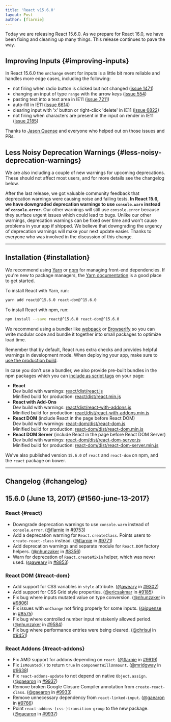 ```yaml
---
title: 'React v15.6.0'
layout: Post
author: [flarnie]
---
```


Today we are releasing React 15.6.0. As we prepare for React 16.0, we have been fixing and cleaning up many things. This release continues to pave the way.

## Improving Inputs {#improving-inputs}

In React 15.6.0 the `onChange` event for inputs is a little bit more reliable and handles more edge cases, including the following:

- not firing when radio button is clicked but not changed ([issue 1471](https://github.com/facebook/react/issues/1471))
- changing an input of type `range` with the arrow keys ([issue 554](https://github.com/facebook/react/issues/554))
- pasting text into a text area in IE11 ([issue 7211](https://github.com/facebook/react/issues/7211))
- auto-fill in IE11 ([issue 6614](https://github.com/facebook/react/issues/6614))
- clearing input with 'x' button or right-click 'delete' in IE11 ([issue 6822](https://github.com/facebook/react/issues/6822))
- not firing when characters are present in the input on render in IE11 ([issue 2185](https://github.com/facebook/react/issues/2185))

Thanks to [Jason Quense](https://github.com/jquense) and everyone who helped out on those issues and PRs.

## Less Noisy Deprecation Warnings {#less-noisy-deprecation-warnings}

We are also including a couple of new warnings for upcoming deprecations. These should not affect most users, and for more details see the changelog below.

After the last release, we got valuable community feedback that deprecation warnings were causing noise and failing tests. **In React 15.6, we have downgraded deprecation warnings to use `console.warn` instead of `console.error`.** Our other warnings will still use `console.error` because they surface urgent issues which could lead to bugs. Unlike our other warnings, deprecation warnings can be fixed over time and won't cause problems in your app if shipped. We believe that downgrading the urgency of deprecation warnings will make your next update easier. Thanks to everyone who was involved in the discussion of this change.

---

## Installation {#installation}

We recommend using [Yarn](https://yarnpkg.com/) or [npm](https://www.npmjs.com/) for managing front-end dependencies. If you're new to package managers, the [Yarn documentation](https://yarnpkg.com/en/docs/getting-started) is a good place to get started.

To install React with Yarn, run:

```bash
yarn add react@^15.6.0 react-dom@^15.6.0
```

To install React with npm, run:

```bash
npm install --save react@^15.6.0 react-dom@^15.6.0
```

We recommend using a bundler like [webpack](https://webpack.js.org/) or [Browserify](http://browserify.org/) so you can write modular code and bundle it together into small packages to optimize load time.

Remember that by default, React runs extra checks and provides helpful warnings in development mode. When deploying your app, make sure to [use the production build](/docs/optimizing-performance#use-the-production-build).

In case you don't use a bundler, we also provide pre-built bundles in the npm packages which you can [include as script tags](/docs/installation#using-a-cdn) on your page:

- **React**<br/>
  Dev build with warnings: [react/dist/react.js](https://unpkg.com/react@15.6.0/dist/react.js)<br/>
  Minified build for production: [react/dist/react.min.js](https://unpkg.com/react@15.6.0/dist/react.min.js)<br/>
- **React with Add-Ons**<br/>
  Dev build with warnings: [react/dist/react-with-addons.js](https://unpkg.com/react@15.6.0/dist/react-with-addons.js)<br/>
  Minified build for production: [react/dist/react-with-addons.min.js](https://unpkg.com/react@15.5.0/dist/react-with-addons.min.js)<br/>
- **React DOM** (include React in the page before React DOM)<br/>
  Dev build with warnings: [react-dom/dist/react-dom.js](https://unpkg.com/react-dom@15.6.0/dist/react-dom.js)<br/>
  Minified build for production: [react-dom/dist/react-dom.min.js](https://unpkg.com/react-dom@15.6.0/dist/react-dom.min.js)<br/>
- **React DOM Server** (include React in the page before React DOM Server)<br/>
  Dev build with warnings: [react-dom/dist/react-dom-server.js](https://unpkg.com/react-dom@15.6.0/dist/react-dom-server.js)<br/>
  Minified build for production: [react-dom/dist/react-dom-server.min.js](https://unpkg.com/react-dom@15.6.0/dist/react-dom-server.min.js)<br/>

We've also published version `15.6.0` of `react` and `react-dom` on npm, and the `react` package on bower.

---

## Changelog {#changelog}

## 15.6.0 (June 13, 2017) {#1560-june-13-2017}

### React {#react}

- Downgrade deprecation warnings to use `console.warn` instead of `console.error`. ([@flarnie](https://github.com/flarnie) in [#9753](https://github.com/facebook/react/pull/9753))
- Add a deprecation warning for `React.createClass`. Points users to `create-react-class` instead. ([@flarnie](https://github.com/flarnie) in [#9771](https://github.com/facebook/react/pull/9771))
- Add deprecation warnings and separate module for `React.DOM` factory helpers. ([@nhunzaker](https://github.com/nhunzaker) in [#8356](https://github.com/facebook/react/pull/8356))
- Warn for deprecation of `React.createMixin` helper, which was never used. ([@aweary](https://github.com/aweary) in [#8853](https://github.com/facebook/react/pull/8853))

### React DOM {#react-dom}

- Add support for CSS variables in `style` attribute. ([@aweary](https://github.com/aweary) in [#9302](https://github.com/facebook/react/pull/9302))
- Add support for CSS Grid style properties. ([@ericsakmar](https://github.com/ericsakmar) in [#9185](https://github.com/facebook/react/pull/9185))
- Fix bug where inputs mutated value on type conversion. ([@nhunzaker](https://github.com/mhunzaker) in [#9806](https://github.com/facebook/react/pull/9806))
- Fix issues with `onChange` not firing properly for some inputs. ([@jquense](https://github.com/jquense) in [#8575](https://github.com/facebook/react/pull/8575))
- Fix bug where controlled number input mistakenly allowed period. ([@nhunzaker](https://github.com/nhunzaker) in [#9584](https://github.com/facebook/react/pull/9584))
- Fix bug where performance entries were being cleared. ([@chrisui](https://github.com/chrisui) in [#9451](https://github.com/facebook/react/pull/9451))

### React Addons {#react-addons}

- Fix AMD support for addons depending on `react`. ([@flarnie](https://github.com/flarnie) in [#9919](https://github.com/facebook/react/issues/9919))
- Fix `isMounted()` to return `true` in `componentWillUnmount`. ([@mridgway](https://github.com/mridgway) in [#9638](https://github.com/facebook/react/issues/9638))
- Fix `react-addons-update` to not depend on native `Object.assign`. ([@gaearon](https://github.com/gaearon) in [#9937](https://github.com/facebook/react/pull/9937))
- Remove broken Google Closure Compiler annotation from `create-react-class`. ([@gaearon](https://github.com/gaearon) in [#9933](https://github.com/facebook/react/pull/9933))
- Remove unnecessary dependency from `react-linked-input`. ([@gaearon](https://github.com/gaearon) in [#9766](https://github.com/facebook/react/pull/9766))
- Point `react-addons-(css-)transition-group` to the new package. ([@gaearon](https://github.com/gaearon) in [#9937](https://github.com/facebook/react/pull/9937))
